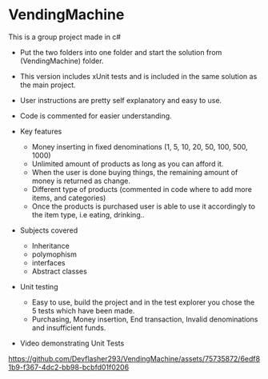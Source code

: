 # VendingMachine
This is a group project made in c# 


* Put the two folders into one folder and start the solution from (VendingMachine) folder.
* This version includes xUnit tests and is included in the same solution as the main project.
* User instructions are pretty self explanatory and easy to use. 
* Code is commented for easier understanding. 

* Key features
  * Money inserting in fixed denominations (1, 5, 10, 20, 50, 100, 500, 1000)
  * Unlimited amount of products as long as you can afford it.
  * When the user is done buying things, the remaining amount of money is returned as change.
  * Different type of products (commented in code where to add more items, and categories)
  * Once the products is purchased user is able to use it accordingly to the item type, i.e eating, drinking..
 
* Subjects covered
  * Inheritance
  * polymophism
  * interfaces
  * Abstract classes
 
* Unit testing
  * Easy to use, build the project and in the test explorer you chose the 5 tests which have been made.
  * Purchasing, Money insertion, End transaction, Invalid denominations and insufficient funds.  


* Video demonstrating Unit Tests
  
https://github.com/Devflasher293/VendingMachine/assets/75735872/6edf81b9-f367-4dc2-bb98-bcbfd01f0206

